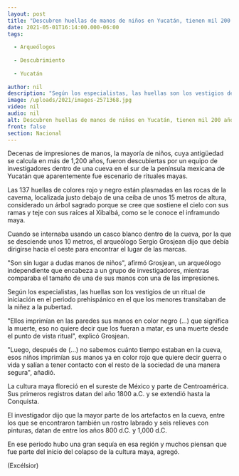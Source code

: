 ```yaml
---
layout: post
title: "Descubren huellas de manos de niños en Yucatán, tienen mil 200 años"
date: 2021-05-01T16:14:00.000-06:00
tags:
  
  - Arqueólogos
  
  - Descubrimiento
  
  - Yucatán
  
author: nil
description: "Según los especialistas, las huellas son los vestigios de un ritual de iniciación en el periodo prehispánico en el que los menores transitaban de la niñez a la pubertad"
image: /uploads/2021/images-2571368.jpg
video: nil
audio: nil
alt: Descubren huellas de manos de niños en Yucatán, tienen mil 200 años
front: false
section: Nacional
---
```


Decenas de impresiones de manos, la mayoría de niños, cuya antigüedad se calcula en más de 1,200 años, fueron descubiertas por un equipo de investigadores dentro de una cueva en el sur de la península mexicana de Yucatán que aparentemente fue escenario de rituales mayas.

Las 137 huellas de colores rojo y negro están plasmadas en las rocas de la caverna, localizada justo debajo de una ceiba de unos 15 metros de altura, considerado un árbol sagrado porque se cree que sostiene el cielo con sus ramas y teje con sus raíces al Xibalbá, como se le conoce el inframundo maya.

Cuando se internaba usando un casco blanco dentro de la cueva, por la que se desciende unos 10 metros, el arqueólogo Sergio Grosjean dijo que debía dirigirse hacia el oeste para encontrar el lugar de las marcas.

"Son sin lugar a dudas manos de niños", afirmó Grosjean, un arqueólogo independiente que encabeza a un grupo de investigadores, mientras comparaba el tamaño de una de sus manos con una de las impresiones.

Según los especialistas, las huellas son los vestigios de un ritual de iniciación en el periodo prehispánico en el que los menores transitaban de la niñez a la pubertad.

"Ellos imprimían en las paredes sus manos en color negro (...) que significa la muerte, eso no quiere decir que los fueran a matar, es una muerte desde el punto de vista ritual", explicó Grosjean.

"Luego, después de (...) no sabemos cuánto tiempo estaban en la cueva, esos niños imprimían sus manos ya en color rojo que quiere decir guerra o vida y salían a tener contacto con el resto de la sociedad de una manera segura", añadió.

La cultura maya floreció en el sureste de México y parte de Centroamérica. Sus primeros registros datan del año 1800 a.C. y se extendió hasta la Conquista.

El investigador dijo que la mayor parte de los artefactos en la cueva, entre los que se encontraron también un rostro labrado y seis relieves con pinturas, datan de entre los años 800 d.C. y 1,000 d.C.

En ese periodo hubo una gran sequía en esa región y muchos piensan que fue parte del inicio del colapso de la cultura maya, agregó. 

(Excélsior)